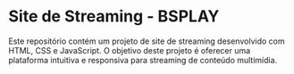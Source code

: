 # Site de Streaming - BSPLAY

Este repositório contém um projeto de site de streaming desenvolvido com HTML, CSS e JavaScript. 
O objetivo deste projeto é oferecer uma plataforma intuitiva e responsiva para streaming de conteúdo multimídia.
